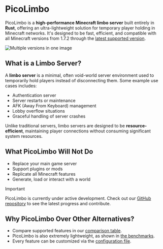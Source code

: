 # PicoLimbo

PicoLimbo is a **high-performance Minecraft limbo server** built entirely in **Rust**, offering an ultra-lightweight
solution for temporary player holding in Minecraft networks. It's designed to be fast, efficient, and compatible with
all Minecraft versions from 1.7.2 through the [latest supported version](./supported-versions).

![Multiple versions in one image](/PicoLimbo.png)

## What is a Limbo Server?

A **limbo server** is a minimal, often void-world server environment used to temporarily hold players instead of
disconnecting them. Some example use cases includes:

- Authentication server
- Server restarts or maintenance
- AFK (Away From Keyboard) management
- Lobby overflow situations
- Graceful handling of server crashes

Unlike traditional servers, limbo servers are designed to be **resource-efficient**, maintaining player connections
without consuming significant system resources.

## What PicoLimbo Will Not Do

- Replace your main game server
- Support plugins or mods
- Replicate all Minecraft features
- Generate, load or interact with a world

> [!IMPORTANT]
> PicoLimbo is currently under active development. Check out
> our [GitHub repository](https://github.com/Quozul/PicoLimbo) to see the latest progress and contribute.

## Why PicoLimbo Over Other Alternatives?

* Compare supported features in our [comparison table](./comparison).
* PicoLimbo is also extremely lightweight, as shown in [the benchmarks](./benchmarks).
* Every feature can be customized via the [configuration file](/config/introduction).
